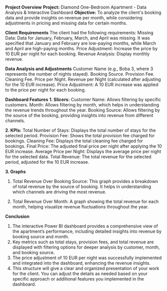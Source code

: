 **Project Overview**
**Project:** Diamond One-Bedroom Apartment - Data Analysis & Interactive Dashboard
**Objective:** To analyze the client's booking data and provide insights on revenue per month, while considering adjustments in pricing and missing data for certain months.

**Client Requirements**
The client had the following requirements:
Missing Data: Data for January, February, March, and April was missing. It was specified that January and February are low-paying months, while March and April are high-paying months.
Price Adjustment: Increase the price by 10 EUR per night for each booking.
Revenue Analysis: Display monthly revenue.

**Data Analysis and Adjustments**
Customer Name (e.g., Boba 3, where 3 represents the number of nights stayed).
Booking Source.
Provision Fee.
Cleaning Fee.
Price per Night.
Revenue per Night (calculated after adjusting for the 10 EUR increase).
Price Adjustment: A 10 EUR increase was applied to the price per night for each booking.

**Dashboard Features**
**1. Slicers:**
Customer Name: Allows filtering by specific customers.
Month: Allows filtering by month, which helps in understanding the revenue trends throughout the year.
Booking Source: Allows filtering by the source of the booking, providing insights into revenue from different channels.

**2. KPIs:**
Total Number of Stays: Displays the total number of stays for the selected period.
Provision Fee: Shows the total provision fee charged for bookings.
Cleaning Fee: Displays the total cleaning fee charged for bookings.
Final Price: The adjusted final price per night after applying the 10 EUR increase.
Average Price per Night: Displays the average price per night for the selected data.
Total Revenue: The total revenue for the selected period, adjusted for the 10 EUR increase.

**3. Graphs**
1. Total Revenue Over Booking Source:
This graph provides a breakdown of total revenue by the source of booking. It helps in understanding which channels are driving the most revenue.

2. Total Revenue Over Month:
A graph showing the total revenue for each month, helping visualize revenue fluctuations throughout the year.

**Conclusion**
1. The interactive Power BI dashboard provides a comprehensive view of the apartment’s performance, including detailed insights into revenue by booking source and month.
2. Key metrics such as total stays, provision fees, and total revenue are displayed with filtering options for deeper analysis by customer, month, and booking source.
3. The price adjustment of 10 EUR per night was successfully implemented and integrated into the dashboard, enhancing the revenue insights.
4. This structure will give a clear and organized presentation of your work for the client. You can adjust the details as needed based on your specific approach or additional features you implemented in the dashboard.
